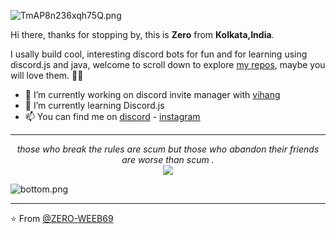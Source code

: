 ![TmAP8n236xqh75Q.png](https://i.loli.net/2021/02/05/vBpEJysHbu4hKPS.jpg)
<!-- You can edit this image in paint and host the image on https://sm.ms/ -->

Hi there, thanks for stopping by, this is **Zero** from **Kolkata,India**.

I usally build cool, interesting discord bots for fun and for learning using discord.js and java, welcome to scroll down to explore [my repos](https://github.com/ZERO-WEEB69), maybe you will love them. 🤍🌹

- 🔭 I’m currently working on discord invite manager with [vihang](https://github.com/noob-dev69)
- 🌱 I’m currently learning Discord.js
- 📫 You can find me on [discord](https://discord.gg/nadeofficialop) -         [instagram](https://instagram.com/ig_zerosenpa1_69?igshid=esqes5hrtttj)
 
---

<p align="center">
  <i>those who break the rules are scum but those who abandon their friends are worse than scum .</i><br/>
<img src="https://visitor-badge.glitch.me/badge?page_id=ZERO-WEEB69.ZERO-WEEB69"/>
</p>

![bottom.png](https://i.loli.net/2021/02/05/msT1JXd5tBYMjaz.gif)

---
⭐️ From [@ZERO-WEEB69](https://github.com/ZERO-WEEB69)
